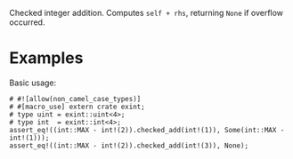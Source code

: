 Checked integer addition. Computes `self + rhs`,
returning `None` if overflow occurred.

# Examples

Basic usage:

```
# #![allow(non_camel_case_types)]
# #[macro_use] extern crate exint;
# type uint = exint::uint<4>;
# type int  = exint::int<4>;
assert_eq!((int::MAX - int!(2)).checked_add(int!(1)), Some(int::MAX - int!(1)));
assert_eq!((int::MAX - int!(2)).checked_add(int!(3)), None);
```
